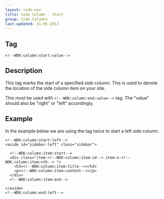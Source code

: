 ```yaml
---
layout: side-nav
title: Side Column - Start
group: Side Columns
last-updated: 31-05-2013
---
```


## Tag

`<!--WDK:column:start:value-->`

## Description

This tag marks the start of a specified side column. This is used to denote the location of the side column item on your site.

This must be used with `<!--WDK:column:end:value-->` tag.
The "value" should also be "right" or "left" accordingly.

## Example

In the example below we are using the tag twice to start a left side column.

~~~
<!--WDK:column:start:left-->
<aside id="sidebar-left" class="sidebar">

  <!--WDK:column:item:start-->
  <div class="item-<!--WDK:column:item:id--> item-n-<!--WDK:column:item:nth--> ">
    <h3><!--WDK:column:item:title--></h3>
    <p><!--WDK:column:item:content--></p>
  </div>
  <!--WDK:column:item:end-->

</aside>
<!--WDK:column:end:left-->
~~~